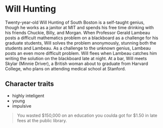 # Will Hunting

Twenty-year-old Will Hunting of South Boston is a self-taught genius, though he works as a janitor at MIT and spends his free time drinking with his friends Chuckie, Billy, and Morgan. When Professor Gerald Lambeau posts a difficult mathematics problem on a blackboard as a challenge for his graduate students, Will solves the problem anonymously, stunning both the students and Lambeau. As a challenge to the unknown genius, Lambeau posts an even more difficult problem. Will flees when Lambeau catches him writing the solution on the blackboard late at night. At a bar, Will meets Skylar (Minnie Driver), a British woman about to graduate from Harvard College, who plans on attending medical school at Stanford.

## Character traits
* highly inteligent
* young
* impulsive

> You wasted $150,000 on an education
> you coulda got for $1.50 in late fees at the public library.